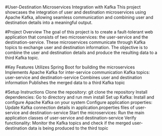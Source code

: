 #User-Destination Microservices Integration with Kafka
This project showcases the integration of user and destination microservices using Apache Kafka, allowing seamless communication and combining user and destination details into a meaningful output.

#Project Overview
The goal of this project is to create a fault-tolerant web application that consists of two microservices: the user-service and the destination-service. These microservices communicate through Kafka topics to exchange user and destination information. The objective is to combine the user and destination details and produce the resulting data to a third Kafka topic.

#Key Features
Utilizes Spring Boot for building the microservices
Implements Apache Kafka for inter-service communication
Kafka topics: user-service and destination-service
Combines user and destination information
Publishes the merged data to a third Kafka topic

#Setup Instructions
Clone the repository: git clone the repository
Install dependencies: Go to directory and run mvn install
Set up Kafka: Install and configure Apache Kafka on your system
Configure application properties: Update Kafka connection details in application.properties files of user-service and destination-service
Start the microservices: Run the main application classes of user-service and destination-service
Verify functionality: Monitor the Kafka topics and check if the merged user-destination data is being produced to the third topic
